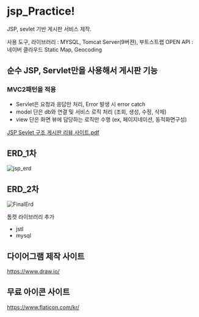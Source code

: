 # jsp_Practice!
JSP, sevlet 기반 게시판 서비스 제작.


사용 도구, 라이브러리 : MYSQL, Tomcat Server(9버젼), 부트스트랩
OPEN API : 네이버 클라우드 Static Map, Geocoding 


## 순수 JSP, Servlet만을 사용해서 게시판 기능

### MVC2패턴을 적용
- Servlet은 요청과 응답만 처리, Error 발생 시 error catch
- model 단은 db와 연결 및 서비스 로직 처리 (조회, 생성, 수정, 삭제)
- view 단은 화면 뷰에 담당하는 로직만 수행 (ex, 페이지네이션, 동적화면구성)

[JSP Sevlet 구조  게시판 리뷰 사이트.pdf](https://github.com/jobmania/jsp_Practice/files/11167419/JSP.Sevlet.pdf)








## ERD_1차

![jsp_erd](https://user-images.githubusercontent.com/108961843/227095351-310d8e54-4c70-4ae7-83bc-7ca2c1666471.png)

## ERD_2차
![FinalErd](https://user-images.githubusercontent.com/108961843/229397631-600d6146-fa7e-40bd-b09a-04613c213b20.png)



톰캣 라이브러리 추가
+ jstl
+ mysql


## 다이어그램 제작 사이트
https://www.draw.io/
## 무료 아이콘 사이트
https://www.flaticon.com/kr/
